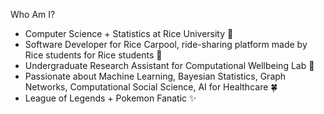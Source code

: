 <!--
**KataTech/KataTech** is a ✨ _special_ ✨ repository because its `README.md` (this file) appears on your GitHub profile.

Here are some ideas to get you started:

- 🔭 I’m currently working on ...
- 🌱 I’m currently learning ...
- 👯 I’m looking to collaborate on ...
- 🤔 I’m looking for help with ...
- 💬 Ask me about ...
- 📫 How to reach me: ...
- 😄 Pronouns: ...
- ⚡ Fun fact: ...
-->

Who Am I?
* Computer Science + Statistics at Rice University 🍚
* Software Developer for Rice Carpool, ride-sharing platform made by Rice students for Rice students 🚙
* Undergraduate Research Assistant for Computational Wellbeing Lab 🔮
* Passionate about Machine Learning, Bayesian Statistics, Graph Networks, Computational Social Science, AI for Healthcare 🍀
* League of Legends + Pokemon Fanatic ✨
